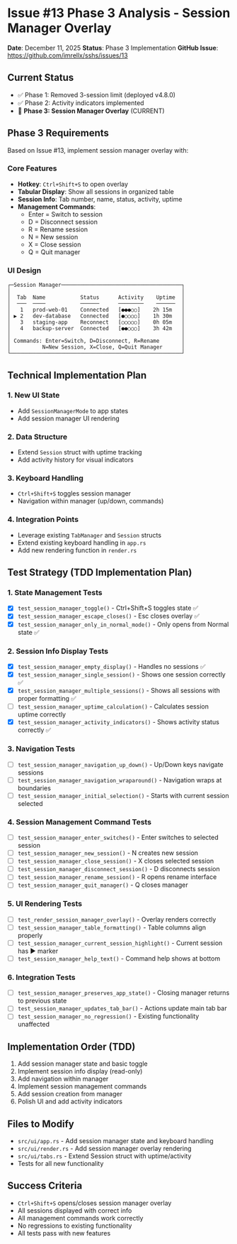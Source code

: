 # Issue #13 Phase 3 Analysis - Session Manager Overlay
**Date**: December 11, 2025
**Status**: Phase 3 Implementation
**GitHub Issue**: https://github.com/imrellx/sshs/issues/13

## Current Status
- ✅ Phase 1: Removed 3-session limit (deployed v4.8.0)
- ✅ Phase 2: Activity indicators implemented
- 🔄 **Phase 3: Session Manager Overlay** (CURRENT)

## Phase 3 Requirements
Based on Issue #13, implement session manager overlay with:

### Core Features
- **Hotkey**: `Ctrl+Shift+S` to open overlay
- **Tabular Display**: Show all sessions in organized table
- **Session Info**: Tab number, name, status, activity, uptime
- **Management Commands**:
  - Enter = Switch to session
  - D = Disconnect session
  - R = Rename session
  - N = New session
  - X = Close session
  - Q = Quit manager

### UI Design
```
┌─Session Manager──────────────────────────────────────┐
│                                                      │
│  Tab  Name           Status      Activity    Uptime  │
│  ───  ────           ──────      ────────    ──────  │
│   1   prod-web-01    Connected   [●●●○○]    2h 15m   │
│ ▶ 2   dev-database   Connected   [●○○○○]    1h 30m   │
│   3   staging-app    Reconnect   [○○○○○]    0h 05m   │
│   4   backup-server  Connected   [●●○○○]    3h 42m   │
│                                                      │
│ Commands: Enter=Switch, D=Disconnect, R=Rename       │
│          N=New Session, X=Close, Q=Quit Manager      │
└──────────────────────────────────────────────────────┘
```

## Technical Implementation Plan

### 1. New UI State
- Add `SessionManagerMode` to app states
- Add session manager UI rendering

### 2. Data Structure
- Extend `Session` struct with uptime tracking
- Add activity history for visual indicators

### 3. Keyboard Handling
- `Ctrl+Shift+S` toggles session manager
- Navigation within manager (up/down, commands)

### 4. Integration Points
- Leverage existing `TabManager` and `Session` structs
- Extend existing keyboard handling in `app.rs`
- Add new rendering function in `render.rs`

## Test Strategy (TDD Implementation Plan)

### 1. State Management Tests
- [x] `test_session_manager_toggle()` - Ctrl+Shift+S toggles state ✅
- [x] `test_session_manager_escape_closes()` - Esc closes overlay ✅
- [x] `test_session_manager_only_in_normal_mode()` - Only opens from Normal state ✅

### 2. Session Info Display Tests
- [x] `test_session_manager_empty_display()` - Handles no sessions ✅
- [x] `test_session_manager_single_session()` - Shows one session correctly ✅
- [x] `test_session_manager_multiple_sessions()` - Shows all sessions with proper formatting ✅
- [ ] `test_session_manager_uptime_calculation()` - Calculates session uptime correctly
- [x] `test_session_manager_activity_indicators()` - Shows activity status correctly ✅

### 3. Navigation Tests
- [ ] `test_session_manager_navigation_up_down()` - Up/Down keys navigate sessions
- [ ] `test_session_manager_navigation_wraparound()` - Navigation wraps at boundaries
- [ ] `test_session_manager_initial_selection()` - Starts with current session selected

### 4. Session Management Command Tests
- [ ] `test_session_manager_enter_switches()` - Enter switches to selected session
- [ ] `test_session_manager_new_session()` - N creates new session
- [ ] `test_session_manager_close_session()` - X closes selected session
- [ ] `test_session_manager_disconnect_session()` - D disconnects session
- [ ] `test_session_manager_rename_session()` - R opens rename interface
- [ ] `test_session_manager_quit_manager()` - Q closes manager

### 5. UI Rendering Tests
- [ ] `test_render_session_manager_overlay()` - Overlay renders correctly
- [ ] `test_session_manager_table_formatting()` - Table columns align properly
- [ ] `test_session_manager_current_session_highlight()` - Current session has ▶ marker
- [ ] `test_session_manager_help_text()` - Command help shows at bottom

### 6. Integration Tests
- [ ] `test_session_manager_preserves_app_state()` - Closing manager returns to previous state
- [ ] `test_session_manager_updates_tab_bar()` - Actions update main tab bar
- [ ] `test_session_manager_no_regression()` - Existing functionality unaffected

## Implementation Order (TDD)
1. Add session manager state and basic toggle
2. Implement session info display (read-only)
3. Add navigation within manager
4. Implement session management commands
5. Add session creation from manager
6. Polish UI and add activity indicators

## Files to Modify
- `src/ui/app.rs` - Add session manager state and keyboard handling
- `src/ui/render.rs` - Add session manager overlay rendering
- `src/ui/tabs.rs` - Extend Session struct with uptime/activity
- Tests for all new functionality

## Success Criteria
- `Ctrl+Shift+S` opens/closes session manager overlay
- All sessions displayed with correct info
- All management commands work correctly
- No regressions to existing functionality
- All tests pass with new features
